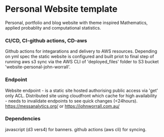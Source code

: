 # Personal Website template
Personal, portfolio and blog website with theme inspired Mathematics, applied probablity and computational statistics.

### CI/CD, CI-github actions, CD-aws 
Github actions for integarations and delivery to AWS resources. Depending on yml spec the static website is configured and built priot to  final step of running aws s3 sync via the AWS CLI of 'deployed_files' folder to S3 bucket 'website-personal-john-worrall'. 

### Endpoint 
Website endpoint - is a static site hosted authorising public access via 'get' only ACL.
Distributed site using cloudfront which cache for high availability - needs
to invalidate endpoints to see quick changes (<24hours). 
https://messanalytics.org/ or https://johnworrall.com.au/ 


### Dependencies
javascript (d3 vers4) for banners.
github actions (aws cli) for syncing.
